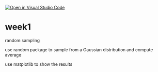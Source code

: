 [![Open in Visual Studio Code](https://classroom.github.com/assets/open-in-vscode-718a45dd9cf7e7f842a935f5ebbe5719a5e09af4491e668f4dbf3b35d5cca122.svg)](https://classroom.github.com/online_ide?assignment_repo_id=10778030&assignment_repo_type=AssignmentRepo)
# week1
random sampling

use random package to sample from a Gaussian distribution and compute average

use matplotlib to show the results
